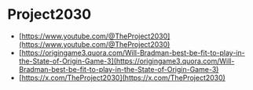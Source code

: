 # Project2030
- [https://www.youtube.com/@TheProject2030](https://www.youtube.com/@TheProject2030)
- [https://origingame3.quora.com/Will-Bradman-best-be-fit-to-play-in-the-State-of-Origin-Game-3](https://origingame3.quora.com/Will-Bradman-best-be-fit-to-play-in-the-State-of-Origin-Game-3)
- [https://x.com/TheProject2030](https://x.com/TheProject2030)
